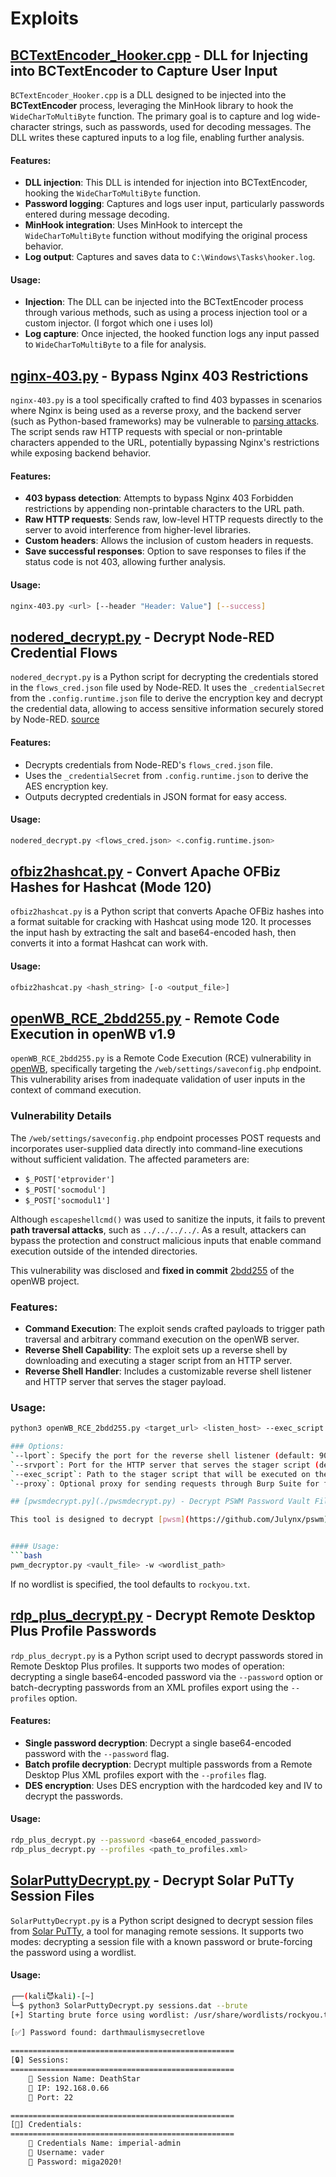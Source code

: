 # Exploits
## [BCTextEncoder_Hooker.cpp](./BCTextEncoder_Hooker.cpp) - DLL for Injecting into BCTextEncoder to Capture User Input

`BCTextEncoder_Hooker.cpp` is a DLL designed to be injected into the **BCTextEncoder** process, leveraging the MinHook library to hook the `WideCharToMultiByte` function. The primary goal is to capture and log wide-character strings, such as passwords, used for decoding messages. The DLL writes these captured inputs to a log file, enabling further analysis.

#### Features:
- **DLL injection**: This DLL is intended for injection into BCTextEncoder, hooking the `WideCharToMultiByte` function.
- **Password logging**: Captures and logs user input, particularly passwords entered during message decoding.
- **MinHook integration**: Uses MinHook to intercept the `WideCharToMultiByte` function without modifying the original process behavior.
- **Log output**: Captures and saves data to `C:\Windows\Tasks\hooker.log`.

#### Usage:
- **Injection**: The DLL can be injected into the BCTextEncoder process through various methods, such as using a process injection tool or a custom injector. (I forgot which one i uses lol)
- **Log capture**: Once injected, the hooked function logs any input passed to `WideCharToMultiByte` to a file for analysis.

## [nginx-403.py](./nginx-403.py) - Bypass Nginx 403 Restrictions

`nginx-403.py` is a tool specifically crafted to find 403 bypasses in scenarios where Nginx is being used as a reverse proxy, and the backend server (such as Python-based frameworks) may be vulnerable to [parsing attacks](https://book.hacktricks.xyz/pentesting-web/proxy-waf-protections-bypass). The script sends raw HTTP requests with special or non-printable characters appended to the URL, potentially bypassing Nginx's restrictions while exposing backend behavior.

#### Features:
- **403 bypass detection**: Attempts to bypass Nginx 403 Forbidden restrictions by appending non-printable characters to the URL path.
- **Raw HTTP requests**: Sends raw, low-level HTTP requests directly to the server to avoid interference from higher-level libraries.
- **Custom headers**: Allows the inclusion of custom headers in requests.
- **Save successful responses**: Option to save responses to files if the status code is not 403, allowing further analysis.

#### Usage:
```bash
nginx-403.py <url> [--header "Header: Value"] [--success]
```

## [nodered_decrypt.py](./nodered_decrypt.py) - Decrypt Node-RED Credential Flows

`nodered_decrypt.py` is a Python script for decrypting the credentials stored in the `flows_cred.json` file used by Node-RED. It uses the `_credentialSecret` from the `.config.runtime.json` file to derive the encryption key and decrypt the credential data, allowing to access sensitive information securely stored by Node-RED. [source](https://www.hardill.me.uk/wordpress/2021/02/17/viewing-node-red-credentials/)

#### Features:
- Decrypts credentials from Node-RED's `flows_cred.json` file.
- Uses the `_credentialSecret` from `.config.runtime.json` to derive the AES encryption key.
- Outputs decrypted credentials in JSON format for easy access.

#### Usage:
```bash
nodered_decrypt.py <flows_cred.json> <.config.runtime.json>
```

## [ofbiz2hashcat.py](./ofbiz2hashcat.py) - Convert Apache OFBiz Hashes for Hashcat (Mode 120)

`ofbiz2hashcat.py` is a Python script that converts Apache OFBiz hashes into a format suitable for cracking with Hashcat using mode 120. It processes the input hash by extracting the salt and base64-encoded hash, then converts it into a format Hashcat can work with.

#### Usage:
```bash
ofbiz2hashcat.py <hash_string> [-o <output_file>]
```
## [openWB_RCE_2bdd255.py](./openWB_RCE_2bdd255.py) - Remote Code Execution in openWB v1.9

`openWB_RCE_2bdd255.py`  is a Remote Code Execution (RCE) vulnerability in [openWB](https://github.com/snaptec/openWB), specifically targeting the `/web/settings/saveconfig.php` endpoint. This vulnerability arises from inadequate validation of user inputs in the context of command execution.

### Vulnerability Details

The `/web/settings/saveconfig.php` endpoint processes POST requests and incorporates user-supplied data directly into command-line executions without sufficient validation. The affected parameters are:
- `$_POST['etprovider']`
- `$_POST['socmodul']`
- `$_POST['socmodul1']`

Although `escapeshellcmd()` was used to sanitize the inputs, it fails to prevent **path traversal attacks**, such as `../../../../`. As a result, attackers can bypass the protection and construct malicious inputs that enable command execution outside of the intended directories.

This vulnerability was disclosed and **fixed in commit** [2bdd255](https://github.com/snaptec/openWB/commit/2bdd255f1a907f675be5ce6b6b19d938d082962c) of the openWB project.

### Features:
- **Command Execution**: The exploit sends crafted payloads to trigger path traversal and arbitrary command execution on the openWB server.
- **Reverse Shell Capability**: The exploit sets up a reverse shell by downloading and executing a stager script from an HTTP server.
- **Reverse Shell Handler**: Includes a customizable reverse shell listener and HTTP server that serves the stager payload.

### Usage:
```bash
python3 openWB_RCE_2bdd255.py <target_url> <listen_host> --exec_script <path_to_stager_script> [options]

### Options:
`--lport`: Specify the port for the reverse shell listener (default: 9001).
`--srvport`: Port for the HTTP server that serves the stager script (default: 8000).
`--exec_script`: Path to the stager script that will be executed on the openWB server.
`--proxy`: Optional proxy for sending requests through Burp Suite for further debugging.

## [pwsmdecrypt.py](./pwsmdecrypt.py) - Decrypt PSWM Password Vault Files

This tool is designed to decrypt [pwsm](https://github.com/Julynx/pswm) password vault files in `.pswm` format using a brute force attack with a wordlist. It attempts to decrypt the encrypted vault by trying each password from the specified wordlist (defaulting to `rockyou.txt`). Once successfully decrypted, it presents the contents in a well-formatted table showing the alias, username, and password.


#### Usage:
```bash
pwm_decryptor.py <vault_file> -w <wordlist_path>
```

If no wordlist is specified, the tool defaults to `rockyou.txt`.


## [rdp_plus_decrypt.py](./rdp_plus_decrypt.py) - Decrypt Remote Desktop Plus Profile Passwords

`rdp_plus_decrypt.py` is a Python script used to decrypt passwords stored in Remote Desktop Plus profiles. It supports two modes of operation: decrypting a single base64-encoded password via the `--password` option or batch-decrypting passwords from an XML profiles export using the `--profiles` option.

#### Features:
- **Single password decryption**: Decrypt a single base64-encoded password with the `--password` flag.
- **Batch profile decryption**: Decrypt multiple passwords from a Remote Desktop Plus XML profiles export with the `--profiles` flag.
- **DES encryption**: Uses DES encryption with the hardcoded key and IV to decrypt the passwords.

#### Usage:
```bash
rdp_plus_decrypt.py --password <base64_encoded_password>
rdp_plus_decrypt.py --profiles <path_to_profiles.xml>
```

## [SolarPuttyDecrypt.py](./SolarPuttyDecrypt.py) - Decrypt Solar PuTTy Session Files

`SolarPuttyDecrypt.py` is a Python script designed to decrypt session files from [Solar PuTTy](https://www.solarwinds.com/free-tools/solar-putty), a tool for managing remote sessions. It supports two modes: decrypting a session file with a known password or brute-forcing the password using a wordlist.

#### Usage:
```bash
┌──(kali😈kali)-[~]
└─$ python3 SolarPuttyDecrypt.py sessions.dat --brute
[+] Starting brute force using wordlist: /usr/share/wordlists/rockyou.txt

[✅] Password found: darthmaulismysecretlove

==================================================
[🔒] Sessions:
==================================================
    🔹 Session Name: DeathStar
    🔹 IP: 192.168.0.66
    🔹 Port: 22

==================================================
[🔑] Credentials:
==================================================
    🔹 Credentials Name: imperial-admin
    🔹 Username: vader
    🔹 Password: miga2020!
```



